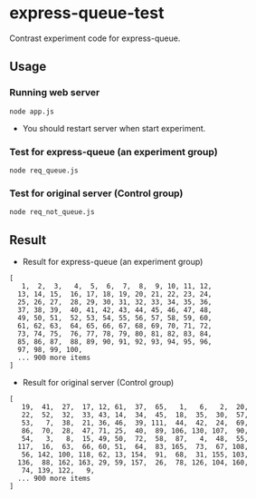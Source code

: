 # express-queue-test
Contrast experiment code for express-queue.

## Usage
### Running web server
`node app.js`
* You should restart server when start experiment.

### Test for express-queue (an experiment group)
`node req_queue.js`

### Test for original server (Control group)
`node req_not_queue.js`

## Result
* Result for express-queue (an experiment group)
```
[
   1,  2,  3,   4,  5,  6,  7,  8,  9, 10, 11, 12,
  13, 14, 15,  16, 17, 18, 19, 20, 21, 22, 23, 24,
  25, 26, 27,  28, 29, 30, 31, 32, 33, 34, 35, 36,
  37, 38, 39,  40, 41, 42, 43, 44, 45, 46, 47, 48,
  49, 50, 51,  52, 53, 54, 55, 56, 57, 58, 59, 60,
  61, 62, 63,  64, 65, 66, 67, 68, 69, 70, 71, 72,
  73, 74, 75,  76, 77, 78, 79, 80, 81, 82, 83, 84,
  85, 86, 87,  88, 89, 90, 91, 92, 93, 94, 95, 96,
  97, 98, 99, 100,
  ... 900 more items
]
```

* Result for original server (Control group)
```
[
   19,  41,  27,  17, 12, 61,  37,  65,   1,   6,   2,  20,
   22,  52,  32,  33, 43, 14,  34,  45,  18,  35,  30,  57,
   53,   7,  38,  21, 36, 46,  39, 111,  44,  42,  24,  69,
   86,  70,  28,  47, 71, 25,  40,  89, 106, 130, 107,  90,
   54,   3,   8,  15, 49, 50,  72,  58,  87,   4,  48,  55,
  117,  16,  63,  66, 60, 51,  64,  83, 165,  73,  67, 108,
   56, 142, 100, 118, 62, 13, 154,  91,  68,  31, 155, 103,
  136,  88, 162, 163, 29, 59, 157,  26,  78, 126, 104, 160,
   74, 139, 122,   9,
  ... 900 more items
]
```
